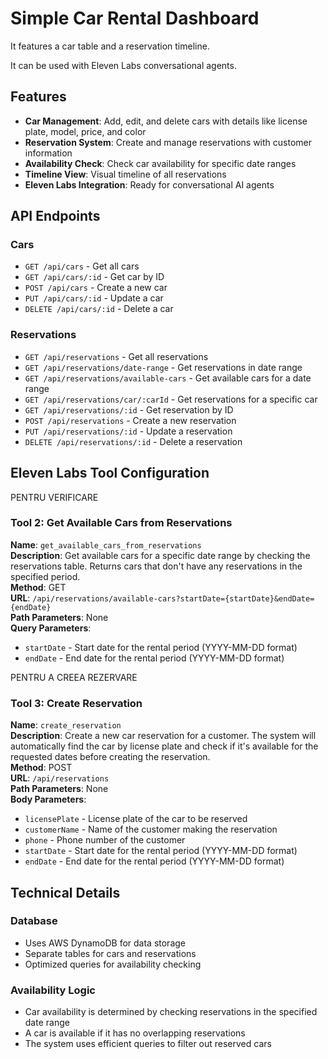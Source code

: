 # Simple Car Rental Dashboard

It features a car table and a reservation timeline.

It can be used with Eleven Labs conversational agents.

## Features

- **Car Management**: Add, edit, and delete cars with details like license plate, model, price, and color
- **Reservation System**: Create and manage reservations with customer information
- **Availability Check**: Check car availability for specific date ranges
- **Timeline View**: Visual timeline of all reservations
- **Eleven Labs Integration**: Ready for conversational AI agents

## API Endpoints

### Cars
- `GET /api/cars` - Get all cars
- `GET /api/cars/:id` - Get car by ID
- `POST /api/cars` - Create a new car
- `PUT /api/cars/:id` - Update a car
- `DELETE /api/cars/:id` - Delete a car

### Reservations
- `GET /api/reservations` - Get all reservations
- `GET /api/reservations/date-range` - Get reservations in date range
- `GET /api/reservations/available-cars` - Get available cars for a date range
- `GET /api/reservations/car/:carId` - Get reservations for a specific car
- `GET /api/reservations/:id` - Get reservation by ID
- `POST /api/reservations` - Create a new reservation
- `PUT /api/reservations/:id` - Update a reservation
- `DELETE /api/reservations/:id` - Delete a reservation

## Eleven Labs Tool Configuration


<!-- ### Tool 1: Check Car Reservations

**Name**: `check_car_reservations`  
**Description**: Get all reservations for a specific car by its ID.  
**Method**: GET  
**URL**: `/api/reservations/car/{carId}`  
**Path Parameters**:
- `carId` - ID of the car to check reservations for
**Query Parameters**: None -->


PENTRU VERIFICARE
### Tool 2: Get Available Cars from Reservations

**Name**: `get_available_cars_from_reservations`  
**Description**: Get available cars for a specific date range by checking the reservations table. Returns cars that don't have any reservations in the specified period.  
**Method**: GET  
**URL**: `/api/reservations/available-cars?startDate={startDate}&endDate={endDate}`  
**Path Parameters**: None  
**Query Parameters**:
- `startDate` - Start date for the rental period (YYYY-MM-DD format)
- `endDate` - End date for the rental period (YYYY-MM-DD format)


PENTRU A CREEA REZERVARE
### Tool 3: Create Reservation

**Name**: `create_reservation`  
**Description**: Create a new car reservation for a customer. The system will automatically find the car by license plate and check if it's available for the requested dates before creating the reservation.  
**Method**: POST  
**URL**: `/api/reservations`  
**Path Parameters**: None  
**Body Parameters**:
- `licensePlate` - License plate of the car to be reserved
- `customerName` - Name of the customer making the reservation
- `phone` - Phone number of the customer
- `startDate` - Start date for the rental period (YYYY-MM-DD format)
- `endDate` - End date for the rental period (YYYY-MM-DD format)

## Technical Details

### Database
- Uses AWS DynamoDB for data storage
- Separate tables for cars and reservations
- Optimized queries for availability checking

### Availability Logic
- Car availability is determined by checking reservations in the specified date range
- A car is available if it has no overlapping reservations
- The system uses efficient queries to filter out reserved cars
